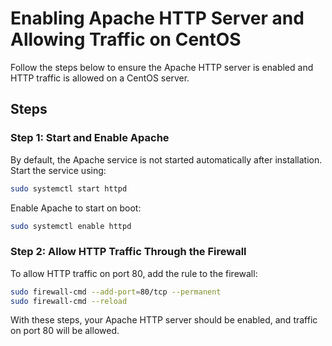 # Enabling Apache HTTP Server and Allowing Traffic on CentOS

Follow the steps below to ensure the Apache HTTP server is enabled and HTTP traffic is allowed on a CentOS server.

## Steps

### Step 1: Start and Enable Apache
By default, the Apache service is not started automatically after installation. Start the service using:

```bash
sudo systemctl start httpd
```

Enable Apache to start on boot:

```bash
sudo systemctl enable httpd
```

### Step 2: Allow HTTP Traffic Through the Firewall
To allow HTTP traffic on port 80, add the rule to the firewall:

```bash
sudo firewall-cmd --add-port=80/tcp --permanent
sudo firewall-cmd --reload
```

With these steps, your Apache HTTP server should be enabled, and traffic on port 80 will be allowed.

